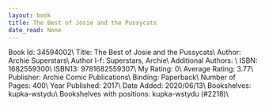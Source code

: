 ```yaml
---
layout: book
title: The Best of Josie and the Pussycats
date_read: None
---
```


Book Id: 34594002\ 
Title: The Best of Josie and the Pussycats\ 
Author: Archie Superstars\ 
Author l-f: Superstars, Archie\ 
Additional Authors: \ 
ISBN: 1682559300\ 
ISBN13: 9781682559307\ 
My Rating: 0\ 
Average Rating: 3.77\ 
Publisher: Archie Comic Publications\ 
Binding: Paperback\ 
Number of Pages: 400\ 
Year Published: 2017\ 
Date Added: 2020/06/13\ 
Bookshelves: kupka-wstydu\ 
Bookshelves with positions: kupka-wstydu (#2218)\ 


